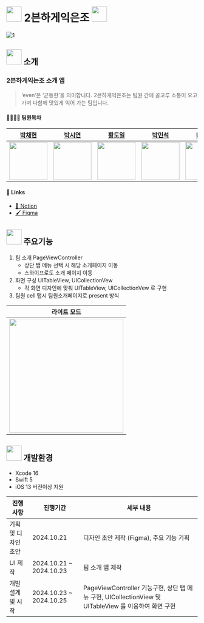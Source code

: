 # <img src="https://github.com/user-attachments/assets/b6666169-de3b-4d28-8b28-cf0425ccd482" width="40"> 2븐하게익은조 <img src="https://github.com/user-attachments/assets/b6666169-de3b-4d28-8b28-cf0425ccd482" width="40">

![1](https://github.com/user-attachments/assets/93aef411-e9b7-4d08-b31e-52e45288023d)

## <img src="https://github.com/user-attachments/assets/b6666169-de3b-4d28-8b28-cf0425ccd482" width="40"> 소개

### 2븐하게익는조 소개 앱

> ‘even’은 ‘균등한’을 의미합니다. 2븐하게익은조는 팀원 간에 골고루 소통이 오고 가며 다함께 맛있게 익어 가는 팀입니다.

#### 👨‍👩‍👧‍👦 팀원목차

| [박채현](https://github.com/chaehyunp)                    | [박시연](https://github.com/sy0201)                           | [황도일](https://github.com/DoyleHWorks)                      | [박민석](https://github.com/maxminseok)                         | [나영진](https://github.com/bryjna07)                          | [장상경](https://github.com/Crois0509)                       |
| ------------------------------------------------------------ | ------------------------------------------------------------ | ------------------------------------------------------------ | ------------------------------------------------------------ | ------------------------------------------------------------ | ------------------------------------------------------------ |
| <img src="https://github.com/user-attachments/assets/78c9a771-1c7e-4f0e-af4f-8ef469b89cfd" width="100"> | <img src="https://github.com/user-attachments/assets/ac076e6b-a1a0-4e8f-b217-02c6bef45f21" width="100"> | <img src="https://github.com/user-attachments/assets/734e480b-f715-4f85-955e-2dfc49df137c" width="100"> | <img src="https://github.com/user-attachments/assets/823fb617-dfee-4de2-8782-76b4a6690f90" width="100"> | <img src="https://github.com/user-attachments/assets/011de013-fbe7-4be2-b01f-b2f3e47dfb00" width="100"> | <img src="https://github.com/user-attachments/assets/a78a1bd9-4a5f-45c5-9bef-7cabb91129d5" width="100"> |

#### 🔗 Links

- [📄 Notion](https://www.notion.so/teamsparta/2-d584746e0f4d4916829354a27e5bd323?pvs=4)
- [🖌️ Figma](https://www.notion.so/teamsparta/2-d584746e0f4d4916829354a27e5bd323?pvs=4#48e847c643bc46159638bc83ad8defc2)

## <img src="https://github.com/user-attachments/assets/b6666169-de3b-4d28-8b28-cf0425ccd482" width="40"> 주요기능

1. 팀 소개 PageViewController
   - 상단 탭 메뉴 선택 시 해당 소개페이지 이동
   - 스와이프로도 소개 페이지 이동
2. 화면 구성 UITableView, UICollectionVew
   - 각 화면 디자인에 맞춰 UITableView, UICollectionVew 로 구현
3. 팀원 cell 탭시 팀원소개페이지로 present 방식


|라이트 모드|
|:--:|
|<img src="https://github.com/user-attachments/assets/c507c719-74d0-48b4-9dc1-85b2f0515557" width="300">|


## <img src="https://github.com/user-attachments/assets/b6666169-de3b-4d28-8b28-cf0425ccd482" width="40"> 개발환경

- Xcode 16
- Swift 5
- iOS 13 버전이상 지원

| 진행사항 | 진행기간 | 세부 내용 |
| --- | --- | --- |
| 기획 및 디자인 초안 | 2024.10.21 | 디자인 초안 제작 (Figma), 주요 기능 기획 |
| UI 제작 | 2024.10.21 ~ 2024.10.23 | 팀 소개 앱 제작 |
| 개발 설계 및 시작 | 2024.10.23 ~ 2024.10.25 | PageViewController 기능구현, 상단 탭 메뉴 구현, UICollectionView 및 UITableView 를 이용하여 화면 구현 |****
